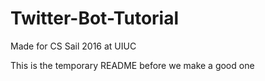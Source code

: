 # Twitter-Bot-Tutorial
Made for CS Sail 2016 at UIUC

This is the temporary README before we make a good one

